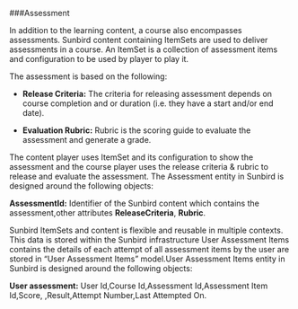 
###Assessment

In addition to the learning content, a course also encompasses assessments. Sunbird content containing ItemSets are used to deliver assessments in a course. An ItemSet is a collection of assessment items and configuration to be used by player to play it.

The assessment is based on the following:

+ **Release Criteria:** The criteria for releasing assessment depends on course completion and or duration (i.e. they have a start and/or end date).

+ **Evaluation Rubric:** Rubric is the scoring guide to evaluate the assessment and generate a grade.

The content player uses ItemSet and its configuration to show the assessment and the course player uses the release criteria & rubric to release and evaluate the assessment.
The Assessment entity in Sunbird is designed around the following objects:

**AssessmentId:** Identifier of the Sunbird content which contains the assessment,other attributes **ReleaseCriteria**, **Rubric**.

Sunbird ItemSets and content is flexible and reusable in multiple contexts. This data is stored within the Sunbird infrastructure
User Assessment Items contains the details of each attempt of all assessment items by the user are stored in “User Assessment Items” model.User Assessment Items entity in Sunbird is designed around the following objects:

**User assessment:** User Id,Course Id,Assessment Id,Assessment Item Id,Score,
,Result,Attempt Number,Last Attempted On.
